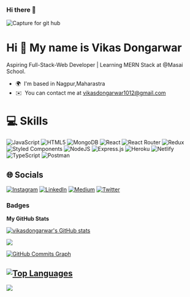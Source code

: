 ### Hi there 👋
![Capture for git hub](https://images.squarespace-cdn.com/content/v1/5769fc401b631bab1addb2ab/1541580611624-TE64QGKRJG8SWAIUS7NS/coding-freak.gif)

Hi 👋 My name is Vikas Dongarwar
=============================

Aspiring Full-Stack-Web Developer | Learning MERN Stack at @Masai School.

* 🌍  I'm based in Nagpur,Maharastra
* ✉️  You can contact me at [vikasdongarwar1012@gmail.com](mailto:vikasdongarwar1012@gmail.com)



# 💻 Skills
![JavaScript](https://img.shields.io/badge/javascript-%23323330.svg?style=for-the-badge&logo=javascript&logoColor=%23F7DF1E) ![HTML5](https://img.shields.io/badge/html5-%23E34F26.svg?style=for-the-badge&logo=html5&logoColor=white) ![MongoDB](https://img.shields.io/badge/MongoDB-%234ea94b.svg?style=for-the-badge&logo=mongodb&logoColor=white) ![React](https://img.shields.io/badge/react-%2320232a.svg?style=for-the-badge&logo=react&logoColor=%2361DAFB) ![React Router](https://img.shields.io/badge/React_Router-CA4245?style=for-the-badge&logo=react-router&logoColor=white) ![Redux](https://img.shields.io/badge/redux-%23593d88.svg?style=for-the-badge&logo=redux&logoColor=white) ![Styled Components](https://img.shields.io/badge/styled--components-DB7093?style=for-the-badge&logo=styled-components&logoColor=white) ![NodeJS](https://img.shields.io/badge/node.js-6DA55F?style=for-the-badge&logo=node.js&logoColor=white) ![Express.js](https://img.shields.io/badge/express.js-%23404d59.svg?style=for-the-badge&logo=express&logoColor=%2361DAFB) ![Heroku](https://img.shields.io/badge/heroku-%23430098.svg?style=for-the-badge&logo=heroku&logoColor=white) ![Netlify](https://img.shields.io/badge/netlify-%23000000.svg?style=for-the-badge&logo=netlify&logoColor=#00C7B7) ![TypeScript](https://img.shields.io/badge/typescript-%23007ACC.svg?style=for-the-badge&logo=typescript&logoColor=white) ![Postman](https://img.shields.io/badge/Postman-FF6C37?style=for-the-badge&logo=postman&logoColor=white)

## 🌐 Socials
[![Instagram](https://img.shields.io/badge/Instagram-%23E4405F.svg?logo=Instagram&logoColor=white)](https://www.instagram.com/vik_d_13/) [![LinkedIn](https://img.shields.io/badge/LinkedIn-%231DA1F2.svg?logo=LinkedIn&logoColor=white)](https://www.linkedin.com/in/vikas-dongarwar-4254b0253) [![Medium](https://img.shields.io/badge/Medium-12100E?logo=medium&logoColor=white)](https://medium.com/@vikasdongarwar1012) [![Twitter](https://img.shields.io/badge/Twitter-%231DA1F2.svg?logo=Twitter&logoColor=white)](https://twitter.com/nikeshborkar8)  

<!-- [![Stack Overflow](https://img.shields.io/badge/-Stackoverflow-FE7A16?logo=stack-overflow&logoColor=white)]()-->



### Badges

<b>My GitHub Stats</b>

<a href="http://www.github.com/vikasdongarwar"><img src="https://github-readme-stats.vercel.app/api?username=vikasdongarwar&show_icons=true&hide=&count_private=true&title_color=0891b2&text_color=ffffff&icon_color=0891b2&bg_color=000000&hide_border=true&show_icons=true" alt="vikasdongarwar's GitHub stats" /></a>

<a href="http://www.github.com/vikasdongarwar"><img src="https://github-readme-streak-stats.herokuapp.com/?user=vikasdongarwar&stroke=ffffff&background=000000&ring=0891b2&fire=0891b2&currStreakNum=ffffff&currStreakLabel=0891b2&sideNums=ffffff&sideLabels=ffffff&dates=ffffff&hide_border=true" /></a>

<a href="http://www.github.com/vikasdongarwar"><img src="https://activity-graph.herokuapp.com/graph?username=vikasdongarwar&bg_color=000000&color=ffffff&line=0891b2&point=ffffff&area_color=000000&area=true&hide_border=true&custom_title=GitHub%20Commits%20Graph" alt="GitHub Commits Graph" /></a>

<a href="https://github.com/vikasdongarwar" align="left"><img src="https://github-readme-stats.vercel.app/api/top-langs/?username=vikasdongarwar&langs_count=10&title_color=0891b2&text_color=ffffff&icon_color=0891b2&bg_color=000000&hide_border=true&locale=en&custom_title=Top%20%Languages" alt="Top Languages" /></a>
---
[![](https://visitcount.itsvg.in/api?id=vikasdongarwar&icon=0&color=0)](https://visitcount.itsvg.in)
